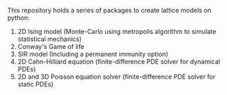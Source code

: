 This repository holds a series of packages to create lattice models on python:

 1.  2D Ising model (Monte-Carlo using metropolis algorithm to simulate statistical mechanics)
 2.  Conway's Game of life
 3.  SIR model (Including a permanent immunity option)
 4.  2D Cahn-Hilliard equation (finite-difference PDE solver for dynamical PDEs)
 5.  2D and 3D Poisson equation solver (finite-difference PDE solver for static PDEs)
